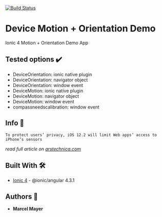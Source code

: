 [![Build Status](https://travis-ci.org/servrox/ionic4-device-motion.svg?branch=master)](https://travis-ci.org/servrox/ionic4-device-motion)

# Device Motion + Orientation Demo
Ionic 4 Motion + Orientation Demo App


## Tested options ✔️
* DeviceOrientation: ionic native plugin
* DeviceOrientation: navigator object
* DeviceOrientation: window event
* DeviceMotion: ionic native plugin
* DeviceMotion: navigator object
* DeviceMotion: window event
* compassneedscalibration: window event


## Info 💩
```
To protect users’ privacy, iOS 12.2 will limit Web apps’ access to iPhone’s sensors
```
*read full article on [arstechnica.com](https://arstechnica.com/gadgets/2019/02/in-the-name-of-privacy-apple-plans-to-limit-ar-features-in-mobile-safari/)*


## Built With 🛠️
* [Ionic 4](https://ionicframework.com/docs) - @ionic/angular 4.3.1


## Authors 👑
* **Marcel Mayer**